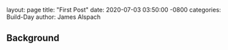 
layout: page
title: "First Post"
date: 2020-07-03 03:50:00 -0800
categories: Build-Day
author: James Alspach


## Background
